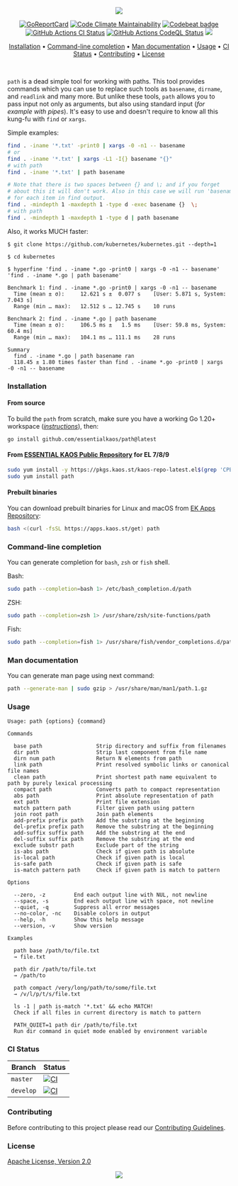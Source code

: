 <p align="center"><a href="#readme"><img src="https://gh.kaos.st/path.svg"/></a></p>

<p align="center">
  <a href="https://kaos.sh/r/path"><img src="https://kaos.sh/r/path.svg" alt="GoReportCard" /></a>
  <a href="https://kaos.sh/l/path"><img src="https://kaos.sh/l/6d6a56ab8cf3884d8523.svg" alt="Code Climate Maintainability" /></a>
  <a href="https://kaos.sh/b/path"><img src="https://kaos.sh/b/ac5eb5c7-1a0d-4223-884c-f99d4efaf77a.svg" alt="Codebeat badge" /></a>
  <a href="https://kaos.sh/w/path/ci"><img src="https://kaos.sh/w/path/ci.svg" alt="GitHub Actions CI Status" /></a>
  <a href="https://kaos.sh/w/path/codeql"><img src="https://kaos.sh/w/path/codeql.svg" alt="GitHub Actions CodeQL Status" /></a>
  <a href="#license"><img src="https://gh.kaos.st/apache2.svg"></a>
</p>

<p align="center"><a href="#installation">Installation</a> • <a href="#command-line-completion">Command-line completion</a> • <a href="#man-documentation">Man documentation</a> • <a href="#usage">Usage</a> • <a href="#ci-status">CI Status</a> • <a href="#contributing">Contributing</a> • <a href="#license">License</a></p>

<br/>

`path` is a dead simple tool for working with paths. This tool provides commands which you can use to replace such tools as `basename`, `dirname`, and `readlink` and many more. But unlike these tools, `path` allows you to pass input not only as arguments, but also using standard input (_for example with pipes_). It's easy to use and doesn't require to know all this kung-fu with `find` or `xargs`.

Simple examples:

```bash
find . -iname '*.txt' -print0 | xargs -0 -n1 -- basename
# or
find . -iname '*.txt' | xargs -L1 -I{} basename "{}"
# with path
find . -iname '*.txt' | path basename
```

```bash
# Note that there is two spaces between {} and \; and if you forget
# about this it will don't work. Also in this case we will run 'basename'
# for each item in find output.
find . -mindepth 1 -maxdepth 1 -type d -exec basename {}  \;
# with path
find . -mindepth 1 -maxdepth 1 -type d | path basename
```

Also, it works MUCH faster:

```
$ git clone https://github.com/kubernetes/kubernetes.git --depth=1

$ cd kubernetes

$ hyperfine 'find . -iname *.go -print0 | xargs -0 -n1 -- basename' 'find . -iname *.go | path basename'

Benchmark 1: find . -iname *.go -print0 | xargs -0 -n1 -- basename
  Time (mean ± σ):     12.621 s ±  0.077 s    [User: 5.871 s, System: 7.043 s]
  Range (min … max):   12.512 s … 12.745 s    10 runs

Benchmark 2: find . -iname *.go | path basename
  Time (mean ± σ):     106.5 ms ±   1.5 ms    [User: 59.8 ms, System: 60.4 ms]
  Range (min … max):   104.1 ms … 111.1 ms    28 runs

Summary
  find . -iname *.go | path basename ran
  118.45 ± 1.80 times faster than find . -iname *.go -print0 | xargs -0 -n1 -- basename
```

### Installation

#### From source

To build the `path` from scratch, make sure you have a working Go 1.20+ workspace (_[instructions](https://go.dev/doc/install)_), then:

```
go install github.com/essentialkaos/path@latest
```

#### From [ESSENTIAL KAOS Public Repository](https://kaos.sh/kaos-repo) for EL 7/8/9

```bash
sudo yum install -y https://pkgs.kaos.st/kaos-repo-latest.el$(grep 'CPE_NAME' /etc/os-release | tr -d '"' | cut -d':' -f5).noarch.rpm
sudo yum install path
```

#### Prebuilt binaries

You can download prebuilt binaries for Linux and macOS from [EK Apps Repository](https://apps.kaos.st/path/latest):

```bash
bash <(curl -fsSL https://apps.kaos.st/get) path
```

### Command-line completion

You can generate completion for `bash`, `zsh` or `fish` shell.

Bash:
```bash
sudo path --completion=bash 1> /etc/bash_completion.d/path
```

ZSH:
```bash
sudo path --completion=zsh 1> /usr/share/zsh/site-functions/path
```

Fish:
```bash
sudo path --completion=fish 1> /usr/share/fish/vendor_completions.d/path.fish
```

### Man documentation

You can generate man page using next command:

```bash
path --generate-man | sudo gzip > /usr/share/man/man1/path.1.gz
```

### Usage

```
Usage: path {options} {command}

Commands

  base path                 Strip directory and suffix from filenames
  dir path                  Strip last component from file name
  dirn num path             Return N elements from path
  link path                 Print resolved symbolic links or canonical file names
  clean path                Print shortest path name equivalent to path by purely lexical processing
  compact path              Converts path to compact representation
  abs path                  Print absolute representation of path
  ext path                  Print file extension
  match pattern path        Filter given path using pattern
  join root path            Join path elements
  add-prefix prefix path    Add the substring at the beginning
  del-prefix prefix path    Remove the substring at the beginning
  add-suffix suffix path    Add the substring at the end
  del-suffix suffix path    Remove the substring at the end
  exclude substr path       Exclude part of the string
  is-abs path               Check if given path is absolute
  is-local path             Check if given path is local
  is-safe path              Check if given path is safe
  is-match pattern path     Check if given path is match to pattern

Options

  --zero, -z         End each output line with NUL, not newline
  --space, -s        End each output line with space, not newline
  --quiet, -q        Suppress all error messages
  --no-color, -nc    Disable colors in output
  --help, -h         Show this help message
  --version, -v      Show version

Examples

  path base /path/to/file.txt
  → file.txt

  path dir /path/to/file.txt
  → /path/to

  path compact /very/long/path/to/some/file.txt
  → /v/l/p/t/s/file.txt

  ls -1 | path is-match '*.txt' && echo MATCH!
  Check if all files in current directory is match to pattern

  PATH_QUIET=1 path dir /path/to/file.txt
  Run dir command in quiet mode enabled by environment variable
```

### CI Status

| Branch | Status |
|--------|----------|
| `master` | [![CI](https://kaos.sh/w/path/ci.svg?branch=master)](https://kaos.sh/w/path/ci?query=branch:master) |
| `develop` | [![CI](https://kaos.sh/w/path/ci.svg?branch=develop)](https://kaos.sh/w/path/ci?query=branch:develop) |

### Contributing

Before contributing to this project please read our [Contributing Guidelines](https://github.com/essentialkaos/contributing-guidelines#contributing-guidelines).

### License

[Apache License, Version 2.0](http://www.apache.org/licenses/LICENSE-2.0)

<p align="center"><a href="https://essentialkaos.com"><img src="https://gh.kaos.st/ekgh.svg"/></a></p>
